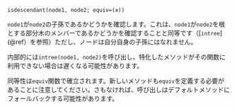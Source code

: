 ```
isdescendant(node1, node2; equiv=(≡))
```

`node1`が`node2`の子孫であるかどうかを確認します。これは、`node1`が`node2`を根とする部分木のメンバーであるかどうかを確認することと同等です（[`intree`](@ref）を参照）ただし、ノードは自分自身の子孫にはなれません。

内部的には`intree(node1, node2)`を呼び出し、特化したメソッドがその関数に利用できない場合は遅くなる可能性があります。

同等性は`equiv`関数で確立されます。新しいメソッドも`equiv`を定義する必要があることに注意してください。さもなければ、呼び出しはデフォルトメソッドにフォールバックする可能性があります。
